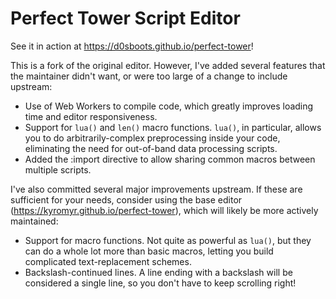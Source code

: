 # Perfect Tower Script Editor

See it in action at https://d0sboots.github.io/perfect-tower!

This is a fork of the original editor. However, I've added several features that the maintainer didn't want,
or were too large of a change to include upstream:

* Use of Web Workers to compile code, which greatly improves loading time and editor responsiveness.
* Support for `lua()` and `len()` macro functions. `lua()`, in particular, allows you to do arbitrarily-complex preprocessing inside your code,
eliminating the need for out-of-band data processing scripts.
* Added the :import directive to allow sharing common macros between multiple scripts.

I've also committed several major improvements upstream. If these are sufficient for your needs, consider using the base editor (https://kyromyr.github.io/perfect-tower),
which will likely be more actively maintained:

* Support for macro functions. Not quite as powerful as `lua()`, but they can do a whole lot more than basic macros, letting you build complicated
text-replacement schemes.
* Backslash-continued lines. A line ending with a backslash will be considered a single line, so you don't have to keep scrolling right!
